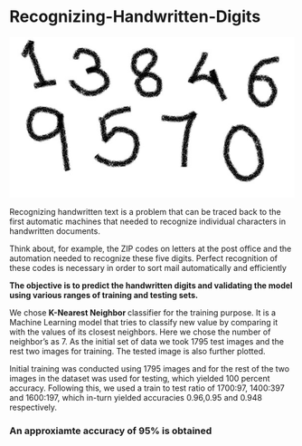 # Recognizing-Handwritten-Digits

![R](Recogn.jpg)

Recognizing handwritten text is a problem that can be traced back to the first automatic machines that needed to recognize individual characters in handwritten documents. 

Think about, for example, the ZIP codes on letters at the post office and the automation needed to recognize these five digits. Perfect recognition of these codes is necessary in order to sort mail automatically and efficiently


<b> The objective is to predict the handwritten digits and validating the model using various ranges of training and testing sets.</b>

We chose <b> K-Nearest Neighbor </b> classifier for the training purpose. It is a Machine Learning model that tries to classify new value by comparing it with the values of its closest neighbors. Here we chose the number of neighbor’s as 7. As the initial set of data we took 1795 test images and the rest two images for training. The tested image is also further plotted.


Initial training was conducted using 1795 images and for the rest of the two images in the dataset was used for testing, which yielded 100 percent accuracy. Following this, we used a train to test ratio of 1700:97, 1400:397 and 1600:197, which in-turn yielded accuracies 0.96,0.95 and 0.948 respectively.

<h3> An approxiamte accuracy of 95% is obtained </h3>
